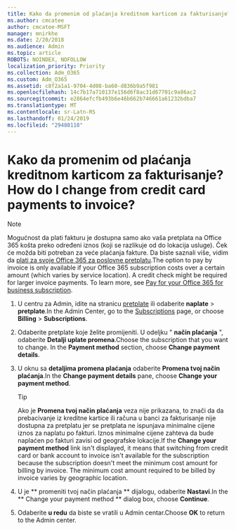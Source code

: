 ```yaml
---
title: Kako da promenim od plaćanja kreditnom karticom za fakturisanje?
ms.author: cmcatee
author: cmcatee-MSFT
manager: mnirkhe
ms.date: 2/20/2018
ms.audience: Admin
ms.topic: article
ROBOTS: NOINDEX, NOFOLLOW
localization_priority: Priority
ms.collection: Adm_O365
ms.custom: Adm_O365
ms.assetid: c8f2a1a1-9704-4d08-ba60-d836b9a5f981
ms.openlocfilehash: 14c7b17a710137e156d6f8ac31d67701c9a86ac2
ms.sourcegitcommit: e2864efcfb493b6e46b662b746661a61232bdba7
ms.translationtype: MT
ms.contentlocale: sr-Latn-RS
ms.lasthandoff: 01/24/2019
ms.locfileid: "29488118"
---
```

# <a name="how-do-i-change-from-credit-card-payments-to-invoice"></a><span data-ttu-id="31f0d-102">Kako da promenim od plaćanja kreditnom karticom za fakturisanje?</span><span class="sxs-lookup"><span data-stu-id="31f0d-102">How do I change from credit card payments to invoice?</span></span>

> [!NOTE]
> <span data-ttu-id="31f0d-p101">Mogućnost da plati fakturu je dostupna samo ako vaša pretplata na Office 365 košta preko određeni iznos (koji se razlikuje od do lokacija usluge). Ček će možda biti potreban za veće plaćanja fakture. Da biste saznali više, vidim da [plati za svoje Office 365 za poslovne pretplatu](https://support.office.com/article/734f4aab-df2d-4e9b-8cb1-691910bde216).</span><span class="sxs-lookup"><span data-stu-id="31f0d-p101">The option to pay by invoice is only available if your Office 365 subscription costs over a certain amount (which varies by service location). A credit check might be required for larger invoice payments. To learn more, see [Pay for your Office 365 for business subscription](https://support.office.com/article/734f4aab-df2d-4e9b-8cb1-691910bde216).</span></span> 
  
1. <span data-ttu-id="31f0d-106">U centru za Admin, idite na stranicu [pretplate](https://go.microsoft.com/fwlink/p/?linkid=842054) ili odaberite **naplate** \> **pretplate**.</span><span class="sxs-lookup"><span data-stu-id="31f0d-106">In the Admin Center, go to the [Subscriptions](https://go.microsoft.com/fwlink/p/?linkid=842054) page, or choose **Billing** \> **Subscriptions**.</span></span>
    
2. <span data-ttu-id="31f0d-p102">Odaberite pretplate koje želite promijeniti. U odeljku " **način plaćanja** ", odaberite **Detalji uplate promena**.</span><span class="sxs-lookup"><span data-stu-id="31f0d-p102">Choose the subscription that you want to change. In the **Payment method** section, choose **Change payment details**.</span></span>
    
3. <span data-ttu-id="31f0d-109">U oknu sa **detaljima promena plaćanja** odaberite **Promena tvoj način plaćanja**.</span><span class="sxs-lookup"><span data-stu-id="31f0d-109">In the **Change payment details** pane, choose **Change your payment method**.</span></span>
    
    > [!TIP]
    > <span data-ttu-id="31f0d-p103">Ako je **Promena tvoj način plaćanja** veza nije prikazana, to znači da da prebacivanje iz kreditne kartice ili računa u banci za fakturisanje nije dostupna za pretplatu jer se pretplata ne ispunjava minimalne cijene iznos za naplatu po fakturi. Iznos minimalne cijene zahteva da bude naplaćen po fakturi zavisi od geografske lokacije.</span><span class="sxs-lookup"><span data-stu-id="31f0d-p103">If the **Change your payment method** link isn't displayed, it means that switching from credit card or bank account to invoice isn't available for the subscription because the subscription doesn't meet the minimum cost amount for billing by invoice. The minimum cost amount required to be billed by invoice varies by geographic location.</span></span> 
  
4. <span data-ttu-id="31f0d-112">U je \*\* promeniti tvoj način plaćanja \*\* dijalogu, odaberite **Nastavi**.</span><span class="sxs-lookup"><span data-stu-id="31f0d-112">In the \*\* Change your payment method \*\* dialog box, choose **Continue**.</span></span>
    
5. <span data-ttu-id="31f0d-113">Odaberite **u redu** da biste se vratili u Admin centar.</span><span class="sxs-lookup"><span data-stu-id="31f0d-113">Choose **OK** to return to the Admin center.</span></span> 
    

